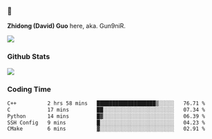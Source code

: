 ### 👋 

**Zhidong (David) Guo** here, aka. Gun9niR.

![](https://komarev.com/ghpvc/?username=Gun9niR&label=Total+Views)

### Github Stats

<img src="https://github-readme-stats.vercel.app/api?username=Gun9niR&count_private=true&show_icons=true&theme=vue-dark&hide_title=true">

### Coding Time

<!--START_SECTION:waka-->

```txt
C++          2 hrs 58 mins   ███████████████████▒░░░░░   76.71 %
C            17 mins         ██░░░░░░░░░░░░░░░░░░░░░░░   07.34 %
Python       14 mins         █▓░░░░░░░░░░░░░░░░░░░░░░░   06.39 %
SSH Config   9 mins          █░░░░░░░░░░░░░░░░░░░░░░░░   04.23 %
CMake        6 mins          ▓░░░░░░░░░░░░░░░░░░░░░░░░   02.91 %
```

<!--END_SECTION:waka-->
